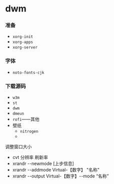 # dwm

### 准备

- `xorg-init` 
- `xorg-apps`
- `xorg-server`

### 字体

- `noto-fonts-cjk`

### 下载源码

- `w3m`
- `st`
- `dwm`
- `dmeun`
- `rofi`——其他
- 壁纸
  - `nitrogen`
  - 



调整窗口大小

- cvt  分辨率  刷新率
- xrandr --newmode  [上步信息]
- xrandr --addmode Virtual-【数字】  "名称"
- xrandr --output  Virtual-【数字】--mode “名称”
